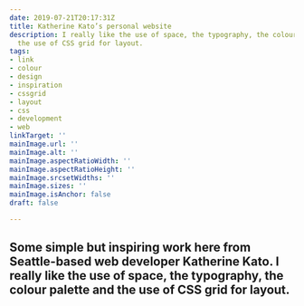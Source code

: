 ```yaml
---
date: 2019-07-21T20:17:31Z
title: Katherine Kato’s personal website
description: I really like the use of space, the typography, the colour palette and
  the use of CSS grid for layout.
tags:
- link
- colour
- design
- inspiration
- cssgrid
- layout
- css
- development
- web
linkTarget: ''
mainImage.url: ''
mainImage.alt: ''
mainImage.aspectRatioWidth: ''
mainImage.aspectRatioHeight: ''
mainImage.srcsetWidths: ''
mainImage.sizes: ''
mainImage.isAnchor: false
draft: false

---
```

Some simple but inspiring work here from Seattle-based web developer Katherine Kato. I really like the use of space, the typography, the colour palette and the use of CSS grid for layout.
---
